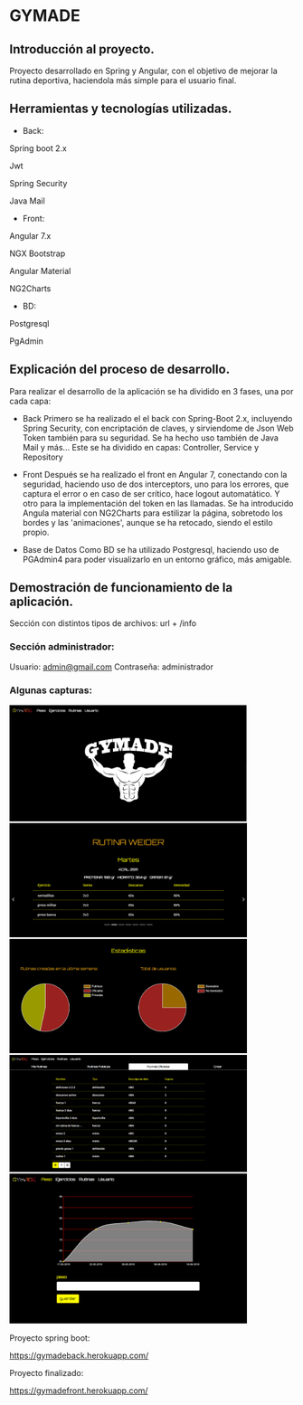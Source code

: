 # GYMADE

## Introducción al proyecto.
Proyecto desarrollado en Spring y Angular, con el objetivo de mejorar la rutina deportiva, haciendola más simple para el usuario final.


## Herramientas y tecnologías utilizadas.
- Back:

Spring boot 2.x

Jwt

Spring Security

Java Mail

- Front:

Angular 7.x

NGX Bootstrap

Angular Material

NG2Charts

- BD:

Postgresql

PgAdmin

## Explicación del proceso de desarrollo.
Para realizar el desarrollo de la aplicación se ha dividido en 3 fases, una por cada capa:
* Back
Primero se ha realizado el el back con Spring-Boot 2.x, incluyendo Spring Security, con encriptación de claves, y sirviendome de Json Web Token también para su seguridad.
Se ha hecho uso también de Java Mail y más...
Este se ha dividido en capas: Controller, Service y Repository

* Front
Después se ha realizado el front en Angular 7, conectando con la seguridad, haciendo uso de dos interceptors, uno para los errores,
que captura el error o en caso de ser crítico, hace logout automatático.
Y otro para la implementación del token en las llamadas.
Se ha introducido Angula material con NG2Charts para estilizar la página, sobretodo los bordes y las 'animaciones', aunque se ha retocado, siendo el estilo propio.

* Base de Datos
Como BD se ha utilizado Postgresql, haciendo uso de PGAdmin4 para poder visualizarlo en un entorno gráfico, más amigable.


## Demostración de funcionamiento de la aplicación.

Sección con distintos tipos de archivos: url + /info

### Sección administrador:

Usuario:    admin@gmail.com
Contraseña: administrador

### Algunas capturas:

<img src="img/home.PNG" width="420">

<img src="img/user.PNG" width="420">

<img src="img/admin.PNG" width="420">

<img src="img/oficiales.PNG" width="420">

<img src="img/peso.PNG" width="420">

Proyecto spring boot:

https://gymadeback.herokuapp.com/

Proyecto finalizado:

https://gymadefront.herokuapp.com/
